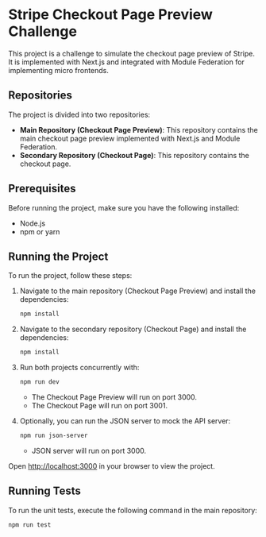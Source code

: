 # Stripe Checkout Page Preview Challenge

This project is a challenge to simulate the checkout page preview of Stripe. It is implemented with Next.js and integrated with Module Federation for implementing micro frontends.

## Repositories

The project is divided into two repositories:
- **Main Repository (Checkout Page Preview)**: This repository contains the main checkout page preview implemented with Next.js and Module Federation.
- **Secondary Repository (Checkout Page)**: This repository contains the checkout page.

## Prerequisites

Before running the project, make sure you have the following installed:
- Node.js
- npm or yarn

## Running the Project

To run the project, follow these steps:

1. Navigate to the main repository (Checkout Page Preview) and install the dependencies:

    ```bash
    npm install
    ```

2. Navigate to the secondary repository (Checkout Page) and install the dependencies:

    ```bash
    npm install
    ```

3. Run both projects concurrently with:

    ```bash
    npm run dev
    ```

    - The Checkout Page Preview will run on port 3000.
    - The Checkout Page will run on port 3001.

4. Optionally, you can run the JSON server to mock the API server:

    ```bash
    npm run json-server
    ```

    - JSON server will run on port 3000.

Open [http://localhost:3000](http://localhost:3000) in your browser to view the project.

## Running Tests

To run the unit tests, execute the following command in the main repository:

```bash
npm run test
